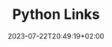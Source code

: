 ---
title: Python Links
date: 2023-07-22T20:49:19+02:00
draft: false

weight: 10

subtitle: 

tags: [link, python]
---